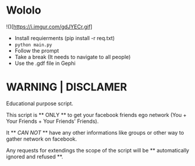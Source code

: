 # Wololo
!()[https://i.imgur.com/gdJYECr.gif]
* Install requierments (pip install -r req.txt)
* `python main.py` 
* Follow the prompt
* Take a break (It needs to navigate to all people)
* Use the .gdf file in Gephi

# WARNING | DISCLAMER 

Educational purpose script.

This script is ** ONLY ** to get your facebook friends ego network (You + Your Friends + Your Friends' Friends).

It ** _CAN NOT_ ** have any other informations like groups or other way to gather network on facebook.

Any requests for extendings the scope of the script will be ** automatically ignored and refused **.